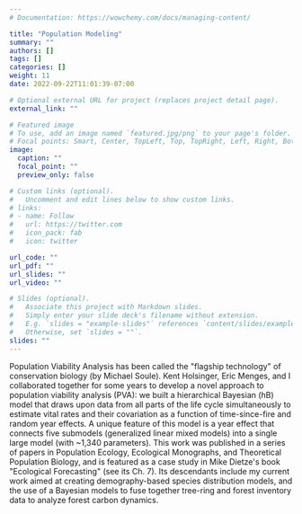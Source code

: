 ```yaml
---
# Documentation: https://wowchemy.com/docs/managing-content/

title: "Population Modeling"
summary: ""
authors: []
tags: []
categories: []
weight: 11
date: 2022-09-22T11:01:39-07:00

# Optional external URL for project (replaces project detail page).
external_link: ""

# Featured image
# To use, add an image named `featured.jpg/png` to your page's folder.
# Focal points: Smart, Center, TopLeft, Top, TopRight, Left, Right, BottomLeft, Bottom, BottomRight.
image:
  caption: ""
  focal_point: ""
  preview_only: false

# Custom links (optional).
#   Uncomment and edit lines below to show custom links.
# links:
# - name: Follow
#   url: https://twitter.com
#   icon_pack: fab
#   icon: twitter

url_code: ""
url_pdf: ""
url_slides: ""
url_video: ""

# Slides (optional).
#   Associate this project with Markdown slides.
#   Simply enter your slide deck's filename without extension.
#   E.g. `slides = "example-slides"` references `content/slides/example-slides.md`.
#   Otherwise, set `slides = ""`.
slides: ""
---
```

Population Viability Analysis has been called the "flagship technology" of conservation biology (by Michael Soule). Kent Holsinger, Eric Menges, and I collaborated together for some years to develop a novel approach to population viability analysis (PVA): we built a hierarchical Bayesian (hB) model that draws upon data from all parts of the life cycle simultaneously to estimate vital rates and their covariation as a function of time-since-fire and random year effects. A unique feature of this model is a year effect that connects five submodels (generalized linear mixed models) into a single large model (with ~1,340 parameters). This work was published in a series of papers in Population Ecology, Ecological Monographs, and Theoretical Population Biology, and is featured as a case study in Mike Dietze's book "Ecological Forecasting" (see its Ch. 7). Its descendants include my current work aimed at creating demography-based species distribution models, and the use of a Bayesian models to fuse together tree-ring and forest inventory data to analyze forest carbon dynamics.